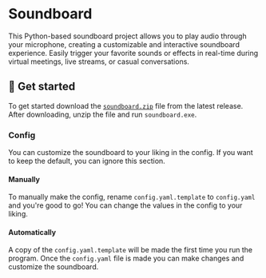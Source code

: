 # Soundboard

This Python-based soundboard project allows you to play audio through your microphone, creating a customizable and interactive soundboard experience. Easily trigger your favorite sounds or effects in real-time during virtual meetings, live streams, or casual conversations.

## 🚀 Get started

To get started download the [`soundboard.zip`](https://github.com/SimonStnn/soundboard/releases/latest/download/soundboard.zip) file from the latest release. After downloading, unzip the file and run `soundboard.exe`.

### Config

You can customize the soundboard to your liking in the config. If you want to keep the default, you can ignore this section.

#### Manually

To manually make the config, rename `config.yaml.template` to `config.yaml` and you're good to go! You can change the values in the config to your liking.

#### Automatically

A copy of the `config.yaml.template` will be made the first time you run the program. Once the `config.yaml` file is made you can make changes and customize the soundboard.
